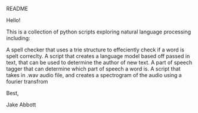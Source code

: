 README

Hello!

This is a collection of python scripts exploring natural language processing including:

  A spell checker that uses a trie structure to effeciently check if a word is spelt correclty.
  A script that creates a language model based off passed in text, that can be used to determine the author of new text.
  A part of speech tagger that can determine which part of speech a word is.
  A script that takes in .wav audio file, and creates a spectrogram of the audio using a fourier transfrom

Best,

Jake Abbott

